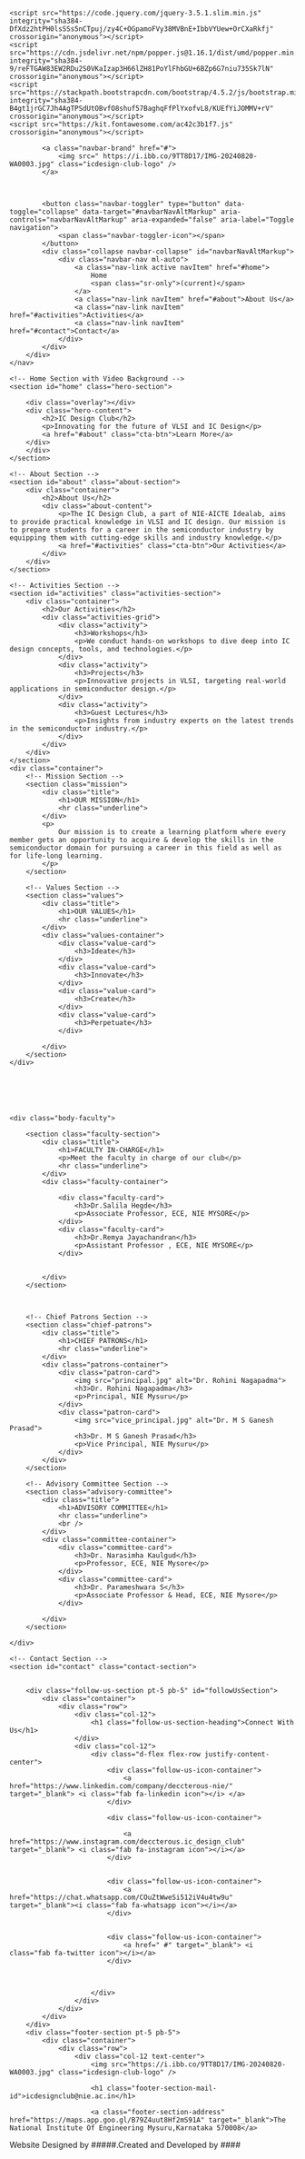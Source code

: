 <!DOCTYPE html>
<html lang="en">

<head>
    <meta charset="UTF-8">
    <meta name="viewport" content="width=device-width, initial-scale=1.0">
    <meta http-equiv="X-UA-Compatible" content="ie=edge">
    <title>IC Design Club - NIE College</title>
    <link rel="stylesheet" href="style.css">
    <link href="https://fonts.googleapis.com/css2?family=Poppins:wght@300;500;700&display=swap" rel="stylesheet">
    <link rel="stylesheet" href="https://stackpath.bootstrapcdn.com/bootstrap/4.5.2/css/bootstrap.min.css" integrity="sha384-JcKb8q3iqJ61gNV9KGb8thSsNjpSL0n8PARn9HuZOnIxN0hoP+VmmDGMN5t9UJ0Z" crossorigin="anonymous" />

    <script src="https://code.jquery.com/jquery-3.5.1.slim.min.js" integrity="sha384-DfXdz2htPH0lsSSs5nCTpuj/zy4C+OGpamoFVy38MVBnE+IbbVYUew+OrCXaRkfj" crossorigin="anonymous"></script>
    <script src="https://cdn.jsdelivr.net/npm/popper.js@1.16.1/dist/umd/popper.min.js" integrity="sha384-9/reFTGAW83EW2RDu2S0VKaIzap3H66lZH81PoYlFhbGU+6BZp6G7niu735Sk7lN" crossorigin="anonymous"></script>
    <script src="https://stackpath.bootstrapcdn.com/bootstrap/4.5.2/js/bootstrap.min.js" integrity="sha384-B4gt1jrGC7Jh4AgTPSdUtOBvfO8shuf57BaghqFfPlYxofvL8/KUEfYiJOMMV+rV" crossorigin="anonymous"></script>
    <script src="https://kit.fontawesome.com/ac42c3b1f7.js" crossorigin="anonymous"></script>

</head>

<body>
    <nav class="navbar navbar-expand-lg navbar-light  fixed-top">
        <div class="container">

            <a class="navbar-brand" href="#">
                <img src=" https://i.ibb.co/9TT8D17/IMG-20240820-WA0003.jpg" class="icdesign-club-logo" />
            </a>



            <button class="navbar-toggler" type="button" data-toggle="collapse" data-target="#navbarNavAltMarkup" aria-controls="navbarNavAltMarkup" aria-expanded="false" aria-label="Toggle navigation">
                <span class="navbar-toggler-icon"></span>
            </button>
            <div class="collapse navbar-collapse" id="navbarNavAltMarkup">
                <div class="navbar-nav ml-auto">
                    <a class="nav-link active navItem" href="#home">
                        Home
                        <span class="sr-only">(current)</span>
                    </a>
                    <a class="nav-link navItem" href="#about">About Us</a>
                    <a class="nav-link navItem" href="#activities">Activities</a>
                    <a class="nav-link navItem" href="#contact">Contact</a>
                </div>
            </div>
        </div>
    </nav>

    <!-- Home Section with Video Background -->
    <section id="home" class="hero-section">

        <div class="overlay"></div>
        <div class="hero-content">
            <h2>IC Design Club</h2>
            <p>Innovating for the future of VLSI and IC Design</p>
            <a href="#about" class="cta-btn">Learn More</a>
        </div>
        </div>
    </section>

    <!-- About Section -->
    <section id="about" class="about-section">
        <div class="container">
            <h2>About Us</h2>
            <div class="about-content">
                <p>The IC Design Club, a part of NIE-AICTE Idealab, aims to provide practical knowledge in VLSI and IC design. Our mission is to prepare students for a career in the semiconductor industry by equipping them with cutting-edge skills and industry knowledge.</p>
                <a href="#activities" class="cta-btn">Our Activities</a>
            </div>
        </div>
    </section>

    <!-- Activities Section -->
    <section id="activities" class="activities-section">
        <div class="container">
            <h2>Our Activities</h2>
            <div class="activities-grid">
                <div class="activity">
                    <h3>Workshops</h3>
                    <p>We conduct hands-on workshops to dive deep into IC design concepts, tools, and technologies.</p>
                </div>
                <div class="activity">
                    <h3>Projects</h3>
                    <p>Innovative projects in VLSI, targeting real-world applications in semiconductor design.</p>
                </div>
                <div class="activity">
                    <h3>Guest Lectures</h3>
                    <p>Insights from industry experts on the latest trends in the semiconductor industry.</p>
                </div>
            </div>
        </div>
    </section>
    <div class="container">
        <!-- Mission Section -->
        <section class="mission">
            <div class="title">
                <h1>OUR MISSION</h1>
                <hr class="underline">
            </div>
            <p>
                Our mission is to create a learning platform where every member gets an opportunity to acquire & develop the skills in the semiconductor domain for pursuing a career in this field as well as for life-long learning.
            </p>
        </section>

        <!-- Values Section -->
        <section class="values">
            <div class="title">
                <h1>OUR VALUES</h1>
                <hr class="underline">
            </div>
            <div class="values-container">
                <div class="value-card">
                    <h3>Ideate</h3>
                </div>
                <div class="value-card">
                    <h3>Innovate</h3>
                </div>
                <div class="value-card">
                    <h3>Create</h3>
                </div>
                <div class="value-card">
                    <h3>Perpetuate</h3>
                </div>

            </div>
        </section>
    </div>






    <div class="body-faculty">

        <section class="faculty-section">
            <div class="title">
                <h1>FACULTY IN-CHARGE</h1>
                <p>Meet the faculty in charge of our club</p>
                <hr class="underline">
            </div>
            <div class="faculty-container">

                <div class="faculty-card">
                    <h3>Dr.Salila Hegde</h3>
                    <p>Associate Professor, ECE, NIE MYSORE</p>
                </div>
                <div class="faculty-card">
                    <h3>Dr.Remya Jayachandran</h3>
                    <p>Assistant Professor , ECE, NIE MYSORE</p>
                </div>


            </div>
        </section>



        <!-- Chief Patrons Section -->
        <section class="chief-patrons">
            <div class="title">
                <h1>CHIEF PATRONS</h1>
                <hr class="underline">
            </div>
            <div class="patrons-container">
                <div class="patron-card">
                    <img src="principal.jpg" alt="Dr. Rohini Nagapadma">
                    <h3>Dr. Rohini Nagapadma</h3>
                    <p>Principal, NIE Mysuru</p>
                </div>
                <div class="patron-card">
                    <img src="vice_principal.jpg" alt="Dr. M S Ganesh Prasad">
                    <h3>Dr. M S Ganesh Prasad</h3>
                    <p>Vice Principal, NIE Mysuru</p>
                </div>
            </div>
        </section>

        <!-- Advisory Committee Section -->
        <section class="advisory-committee">
            <div class="title">
                <h1>ADVISORY COMMITTEE</h1>
                <hr class="underline">
                <br />
            </div>
            <div class="committee-container">
                <div class="committee-card">
                    <h3>Dr. Narasimha Kaulgud</h3>
                    <p>Professor, ECE, NIE Mysore</p>
                </div>
                <div class="committee-card">
                    <h3>Dr. Parameshwara S</h3>
                    <p>Associate Professor & Head, ECE, NIE Mysore</p>
                </div>

            </div>
        </section>

    </div>

    <!-- Contact Section -->
    <section id="contact" class="contact-section">


        <div class="follow-us-section pt-5 pb-5" id="followUsSection">
            <div class="container">
                <div class="row">
                    <div class="col-12">
                        <h1 class="follow-us-section-heading">Connect With Us</h1>
                    </div>
                    <div class="col-12">
                        <div class="d-flex flex-row justify-content-center">
                            <div class="follow-us-icon-container">
                                <a href="https://www.linkedin.com/company/deccterous-nie/" target="_blank"> <i class="fab fa-linkedin icon"></i> </a>
                            </div>

                            <div class="follow-us-icon-container">

                                <a href="https://www.instagram.com/deccterous.ic_design_club" target="_blank"> <i class="fab fa-instagram icon"></i></a>
                            </div>


                            <div class="follow-us-icon-container">
                                <a href="https://chat.whatsapp.com/COuZtWweSi512iV4u4tw9u" target="_blank"><i class="fab fa-whatsapp icon"></i></a>
                            </div>


                            <div class="follow-us-icon-container">
                                <a href=" #" target="_blank"> <i class="fab fa-twitter icon"></i></a>
                            </div>



                        </div>
                    </div>
                </div>
            </div>
        </div>
        <div class="footer-section pt-5 pb-5">
            <div class="container">
                <div class="row">
                    <div class="col-12 text-center">
                        <img src="https://i.ibb.co/9TT8D17/IMG-20240820-WA0003.jpg" class="icdesign-club-logo" />

                        <h1 class="footer-section-mail-id">icdesignclub@nie.ac.in</h1>

                        <a class="footer-section-address" href="https://maps.app.goo.gl/B79Z4uut8Hf2mS91A" target="_blank">The National Institute Of Engineering Mysuru,Karnataka 570008</a>
</body>
</div>
</div>
</div>
</div>





<footer>
    <div class="container">
        <p class="footer-para">Website Designed by #####.Created and Developed by ####</p>
    </div>
</footer>
</section>
</body>

</html>
